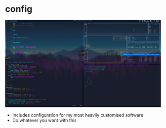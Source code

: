 # config

![Screenshot](.screenshot.png "Is this minimalism?")

- Includes configuration for my most heavily customised software
- Do whatever you want with this
